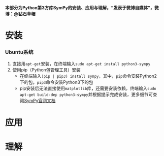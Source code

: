 **本部分为Python第3方库SymPy的安装、应用与理解，“发表于微博自媒体”，微博：[@钻石草帽](https://weibo.com/strawhatchan)**

# 安装
### Ubuntu系统
1. 直接用`apt-get`安装，在终端输入`sudo apt-get install python3-sympy`
2. 使用pip（Python包管理工具）安装
	- 在终端输入`(pip | pip3) install sympy`，其中，`pip`命令安装Python2下的包，`pip3`命令安装Python3下的包
	- pip安装后无法直接使用`matplotlib`库，还需要安装依赖，终端输入`sudo apt-get build-dep python3-sympy`并根据提示完成安装，更多细节可查阅[SymPy官网文档](http://docs.sympy.org/latest/index.html)

# 应用


# 理解